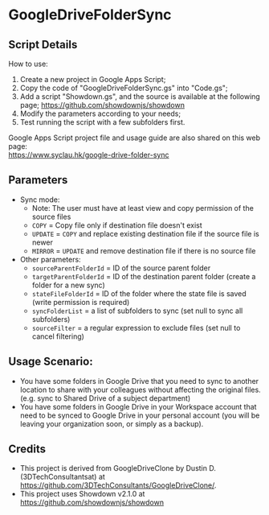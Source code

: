 # GoogleDriveFolderSync

## Script Details

How to use:
1. Create a new project in Google Apps Script;
2. Copy the code of "GoogleDriveFolderSync.gs" into "Code.gs";
3. Add a script "Showdown.gs", and the source is available at the following page;
   https://github.com/showdownjs/showdown
4. Modify the parameters according to your needs;
5. Test running the script with a few subfolders first.

Google Apps Script project file and usage guide are also shared on this web page:  
https://www.syclau.hk/google-drive-folder-sync

## Parameters

- Sync mode:
  - Note: The user must have at least view and copy permission of the source files
  - `COPY` = Copy file only if destination file doesn't exist
  - `UPDATE` = `COPY` and replace existing destination file if the source file is newer
  - `MIRROR` = `UPDATE` and remove destination file if there is no source file
- Other parameters:
  - `sourceParentFolderId` = ID of the source parent folder
  - `targetParentFolderId` = ID of the destination parent folder (create a folder for a new sync)
  - `stateFileFolderId` = ID of the folder where the state file is saved (write permission is required)
  - `syncFolderList` = a list of subfolders to sync (set null to sync all subfolders)
  - `sourceFilter` = a regular expression to exclude files (set null to cancel filtering)

## Usage Scenario:

- You have some folders in Google Drive that you need to sync to another location to share with your colleagues without affecting the original files. (e.g. sync to Shared Drive of a subject department)
- You have some folders in Google Drive in your Workspace account that need to be synced to Google Drive in your personal account (you will be leaving your organization soon, or simply as a backup).

## Credits

- This project is derived from GoogleDriveClone by Dustin D. (3DTechConsultantsat) at https://github.com/3DTechConsultants/GoogleDriveClone/.
- This project uses Showdown v2.1.0 at https://github.com/showdownjs/showdown 
